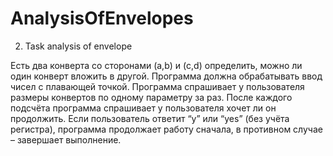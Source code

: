 # AnalysisOfEnvelopes
2. Task analysis of envelope

Есть два конверта со сторонами (a,b) и (c,d) определить, можно ли один конверт вложить в другой. 
Программа должна обрабатывать ввод чисел с плавающей точкой. 
Программа спрашивает у пользователя размеры конвертов по одному параметру за раз. 
После каждого подсчёта программа спрашивает у пользователя хочет ли он продолжить. 
Если пользователь ответит “y” или “yes” (без учёта регистра), программа продолжает работу сначала, в противном случае – завершает выполнение.
